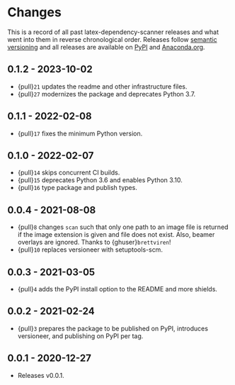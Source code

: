 # Changes

This is a record of all past latex-dependency-scanner releases and what went into them
in reverse chronological order. Releases follow [semantic versioning](https://semver.org/) and all releases are available on [PyPI](https://pypi.org/project/latex-dependency-scanner) and [Anaconda.org](https://anaconda.org/pytask/latex-dependency-scanner).

## 0.1.2 - 2023-10-02

- {pull}`21` updates the readme and other infrastructure files.
- {pull}`27` modernizes the package and deprecates Python 3.7.

## 0.1.1 - 2022-02-08

- {pull}`17` fixes the minimum Python version.

## 0.1.0 - 2022-02-07

- {pull}`14` skips concurrent CI builds.
- {pull}`15` deprecates Python 3.6 and enables Python 3.10.
- {pull}`16` type package and publish types.

## 0.0.4 - 2021-08-08

- {pull}`8` changes `scan` such that only one path to an image file is returned if the
  image extension is given and file does not exist. Also, beamer overlays are ignored.
  Thanks to {ghuser}`brettviren`!
- {pull}`10` replaces versioneer with setuptools-scm.

## 0.0.3 - 2021-03-05

- {pull}`4` adds the PyPI install option to the README and more shields.

## 0.0.2 - 2021-02-24

- {pull}`3` prepares the package to be published on PyPI, introduces versioneer, and
  publishing on PyPI per tag.

## 0.0.1 - 2020-12-27

- Releases v0.0.1.
